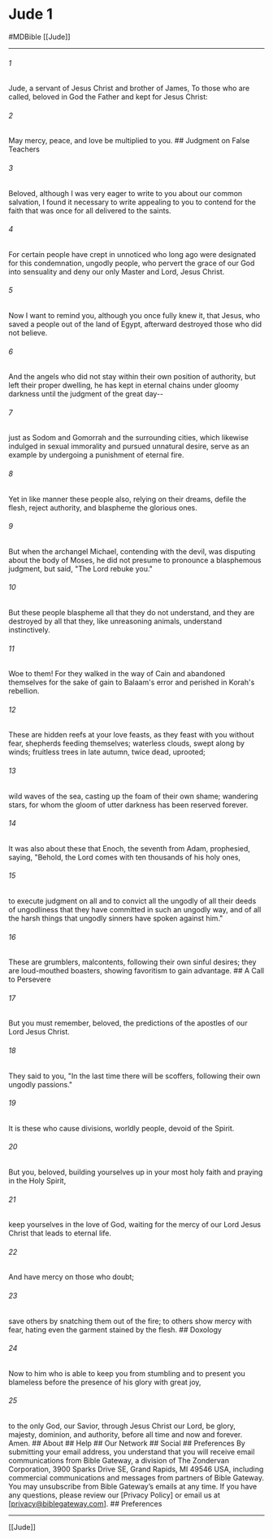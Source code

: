 # Jude 1
#MDBible
[[Jude]]

***






###### 1 


Jude, a servant of Jesus Christ and brother of James, To those who are called, beloved in God the Father and kept for Jesus Christ: 





###### 2 


May mercy, peace, and love be multiplied to you. ## Judgment on False Teachers 





###### 3 


Beloved, although I was very eager to write to you about our common salvation, I found it necessary to write appealing to you to contend for the faith that was once for all delivered to the saints. 





###### 4 


For certain people have crept in unnoticed who long ago were designated for this condemnation, ungodly people, who pervert the grace of our God into sensuality and deny our only Master and Lord, Jesus Christ. 





###### 5 


Now I want to remind you, although you once fully knew it, that Jesus, who saved a people out of the land of Egypt, afterward destroyed those who did not believe. 





###### 6 


And the angels who did not stay within their own position of authority, but left their proper dwelling, he has kept in eternal chains under gloomy darkness until the judgment of the great day-- 





###### 7 


just as Sodom and Gomorrah and the surrounding cities, which likewise indulged in sexual immorality and pursued unnatural desire, serve as an example by undergoing a punishment of eternal fire. 





###### 8 


Yet in like manner these people also, relying on their dreams, defile the flesh, reject authority, and blaspheme the glorious ones. 





###### 9 


But when the archangel Michael, contending with the devil, was disputing about the body of Moses, he did not presume to pronounce a blasphemous judgment, but said, "The Lord rebuke you." 





###### 10 


But these people blaspheme all that they do not understand, and they are destroyed by all that they, like unreasoning animals, understand instinctively. 





###### 11 


Woe to them! For they walked in the way of Cain and abandoned themselves for the sake of gain to Balaam's error and perished in Korah's rebellion. 





###### 12 


These are hidden reefs at your love feasts, as they feast with you without fear, shepherds feeding themselves; waterless clouds, swept along by winds; fruitless trees in late autumn, twice dead, uprooted; 





###### 13 


wild waves of the sea, casting up the foam of their own shame; wandering stars, for whom the gloom of utter darkness has been reserved forever. 





###### 14 


It was also about these that Enoch, the seventh from Adam, prophesied, saying, "Behold, the Lord comes with ten thousands of his holy ones, 





###### 15 


to execute judgment on all and to convict all the ungodly of all their deeds of ungodliness that they have committed in such an ungodly way, and of all the harsh things that ungodly sinners have spoken against him." 





###### 16 


These are grumblers, malcontents, following their own sinful desires; they are loud-mouthed boasters, showing favoritism to gain advantage. ## A Call to Persevere 





###### 17 


But you must remember, beloved, the predictions of the apostles of our Lord Jesus Christ. 





###### 18 


They said to you, "In the last time there will be scoffers, following their own ungodly passions." 





###### 19 


It is these who cause divisions, worldly people, devoid of the Spirit. 





###### 20 


But you, beloved, building yourselves up in your most holy faith and praying in the Holy Spirit, 





###### 21 


keep yourselves in the love of God, waiting for the mercy of our Lord Jesus Christ that leads to eternal life. 





###### 22 


And have mercy on those who doubt; 





###### 23 


save others by snatching them out of the fire; to others show mercy with fear, hating even the garment stained by the flesh. ## Doxology 





###### 24 


Now to him who is able to keep you from stumbling and to present you blameless before the presence of his glory with great joy, 





###### 25 


to the only God, our Savior, through Jesus Christ our Lord, be glory, majesty, dominion, and authority, before all time and now and forever. Amen. ## About ## Help ## Our Network ## Social ## Preferences By submitting your email address, you understand that you will receive email communications from Bible Gateway, a division of The Zondervan Corporation, 3900 Sparks Drive SE, Grand Rapids, MI 49546 USA, including commercial communications and messages from partners of Bible Gateway. You may unsubscribe from Bible Gateway&rsquo;s emails at any time. If you have any questions, please review our [Privacy Policy] or email us at [privacy@biblegateway.com]. ## Preferences

***

[[Jude]]
